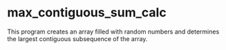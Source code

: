 # max_contiguous_sum_calc
This program creates an array filled with random numbers and determines the largest contiguous subsequence of the array.
